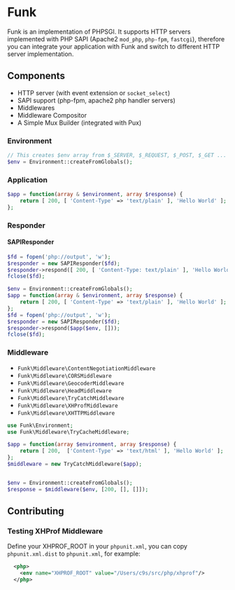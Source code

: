 # Funk

Funk is an implementation of PHPSGI. It supports HTTP servers implemented with PHP SAPI (Apache2 `mod_php`, `php-fpm`, `fastcgi`), therefore you can integrate your application with Funk and switch to different HTTP server implementation.

## Components

- HTTP server (with event extension or `socket_select`)
- SAPI support (php-fpm, apache2 php handler servers)
- Middlewares
- Middleware Compositor
- A Simple Mux Builder (integrated with Pux)


### Environment

```php
// This creates $env array from $_SERVER, $_REQUEST, $_POST, $_GET ... 
$env = Environment::createFromGlobals();
```

### Application

```php
$app = function(array & $environment, array $response) {
    return [ 200, [ 'Content-Type' => 'text/plain' ], 'Hello World' ];
};
```


### Responder

#### SAPIResponder

```php
$fd = fopen('php://output', 'w');
$responder = new SAPIResponder($fd);
$responder->respond([ 200, [ 'Content-Type: text/plain' ], 'Hello World' ]);
fclose($fd);
```


```php
$env = Environment::createFromGlobals();
$app = function(array & $environment, array $response) {
    return [ 200, [ 'Content-Type' => 'text/plain' ], 'Hello World' ];
};
$fd = fopen('php://output', 'w');
$responder = new SAPIResponder($fd);
$responder->respond($app($env, []));
fclose($fd);
```



### Middleware

- `Funk\Middleware\ContentNegotiationMiddleware`
- `Funk\Middleware\CORSMiddleware`
- `Funk\Middleware\GeocoderMiddleware`
- `Funk\Middleware\HeadMiddleware`
- `Funk\Middleware\TryCatchMiddleware`
- `Funk\Middleware\XHProfMiddleware`
- `Funk\Middleware\XHTTPMiddleware`


```php
use Funk\Environment;
use Funk\Middleware\TryCacheMiddleware;

$app = function(array $environment, array $response) {
    return [ 200,  ['Content-Type' => 'text/html' ], 'Hello World' ];
};
$middleware = new TryCatchMiddleware($app);


$env = Environment::createFromGlobals();
$response = $middleware($env, [200, [], []]);
```



## Contributing

### Testing XHProf Middleware


Define your XHPROF_ROOT in your `phpunit.xml`, you can copy `phpunit.xml.dist` to `phpunit.xml`,
for example:

```xml
  <php>
    <env name="XHPROF_ROOT" value="/Users/c9s/src/php/xhprof"/>
  </php>
```

